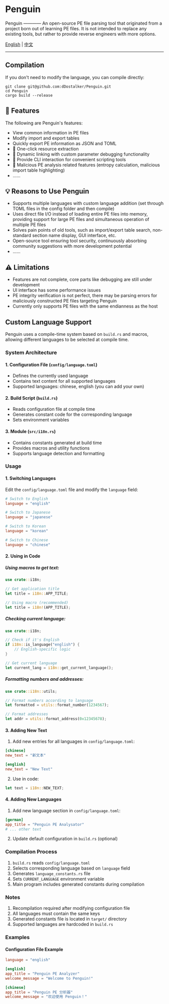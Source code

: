 # Penguin

Penguin ———— An open-source PE file parsing tool that originated from a project born out of learning PE files. It is not intended to replace any existing tools, but rather to provide reverse engineers with more options.

[English](README.md) | [中文](README.zh-CN.md)

---

## Compilation
If you don't need to modify the language, you can compile directly:
```shell
git clone git@github.com:dDostalker/Penguin.git
cd Penguin
cargo build --release
```

## 🔧 Features
The following are Penguin's features:
- View common information in PE files
- Modify import and export tables
- Quickly export PE information as JSON and TOML
- 🚧 One-click resource extraction
- 🚧 Dynamic linking with custom parameter debugging functionality
- 🚧 Provide CLI interaction for convenient scripting tools
- 🚧 Malicious PE analysis related features (entropy calculation, malicious import table highlighting)
- ……

## 💡 Reasons to Use Penguin
- Supports multiple languages with custom language addition (set through TOML files in the config folder and then compile)
- Uses direct file I/O instead of loading entire PE files into memory, providing support for large PE files and simultaneous operation of multiple PE files
- Solves pain points of old tools, such as import/export table search, non-standard section name display, GUI interface, etc.
- Open-source tool ensuring tool security, continuously absorbing community suggestions with more development potential
- ……

## ⚠ Limitations
- Features are not complete, core parts like debugging are still under development
- UI interface has some performance issues
- PE integrity verification is not perfect, there may be parsing errors for maliciously constructed PE files targeting Penguin
- Currently only supports PE files with the same endianness as the host

## Custom Language Support

Penguin uses a compile-time system based on `build.rs` and macros, allowing different languages to be selected at compile time.

### System Architecture

#### 1. Configuration File (`config/language.toml`)
- Defines the currently used language
- Contains text content for all supported languages
- Supported languages: chinese, english (you can add your own)

#### 2. Build Script (`build.rs`)
- Reads configuration file at compile time
- Generates constant code for the corresponding language
- Sets environment variables

#### 3. Module (`src/i18n.rs`)
- Contains constants generated at build time
- Provides macros and utility functions
- Supports language detection and formatting

### Usage

#### 1. Switching Languages

Edit the `config/language.toml` file and modify the `language` field:

```toml
# Switch to English
language = "english"

# Switch to Japanese
language = "japanese"

# Switch to Korean
language = "korean"

# Switch to Chinese
language = "chinese"
```

#### 2. Using in Code

##### Using macros to get text:
```rust
use crate::i18n;

// Get application title
let title = i18n::APP_TITLE;

// Using macro (recommended)
let title = i18n!(APP_TITLE);
```

##### Checking current language:
```rust
use crate::i18n;

// Check if it's English
if i18n::is_language("english") {
    // English-specific logic
}

// Get current language
let current_lang = i18n::get_current_language();
```

##### Formatting numbers and addresses:
```rust
use crate::i18n::utils;

// Format numbers according to language
let formatted = utils::format_number(1234567);

// Format addresses
let addr = utils::format_address(0x12345678);
```

#### 3. Adding New Text

1. Add new entries for all languages in `config/language.toml`:
```toml
[chinese]
new_text = "新文本"

[english]
new_text = "New Text"
```

2. Use in code:
```rust
let text = i18n::NEW_TEXT;
```

#### 4. Adding New Languages

1. Add new language section in `config/language.toml`:
```toml
[german]
app_title = "Penguin PE Analysator"
# ... other text
```

2. Update default configuration in `build.rs` (optional)

### Compilation Process

1. `build.rs` reads `config/language.toml`
2. Selects corresponding language based on `language` field
3. Generates `language_constants.rs` file
4. Sets `CURRENT_LANGUAGE` environment variable
5. Main program includes generated constants during compilation

### Notes

1. Recompilation required after modifying configuration file
2. All languages must contain the same keys
3. Generated constants file is located in `target/` directory
4. Supported languages are hardcoded in `build.rs`

### Examples

#### Configuration File Example
```toml
language = "english"

[english]
app_title = "Penguin PE Analyzer"
welcome_message = "Welcome to Penguin!"

[chinese]
app_title = "Penguin PE 分析器"
welcome_message = "欢迎使用 Penguin！"
```








